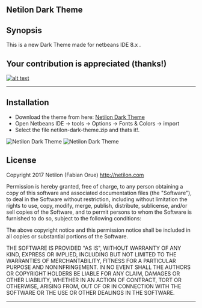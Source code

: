 ## Netilon Dark Theme

## Synopsis

This is a new Dark Theme made for netbeans IDE 8.x .

## Your contribution is appreciated (thanks!)
[![alt text](https://www.paypalobjects.com/en_US/i/btn/btn_donateCC_LG.gif "thanks for contribute!")](https://paypal.me/netilon)

-------------

## Installation

- Download the theme from here: [Netilon Dark Theme](https://github.com/netilon/netilon-dark-theme/blob/master/netilon-dark-theme.zip)
- Open Netbeans IDE -> tools -> Options -> Fonts & Colors -> import
- Select the file netilon-dark-theme.zip and thats it!.

![Netilon Dark Theme](https://github.com/netilon/netilon-dark-theme/blob/master/Selecci%C3%B3n_012.png "Netilon Dark Theme")
![Netilon Dark Theme](https://github.com/netilon/netilon-dark-theme/blob/master/Selecci%C3%B3n_013.png "Netilon Dark Theme")

## License

Copyright 2017 Netilon (Fabian Orue)
http://netilon.com

Permission is hereby granted, free of charge, to any person obtaining
a copy of this software and associated documentation files (the
"Software"), to deal in the Software without restriction, including
without limitation the rights to use, copy, modify, merge, publish,
distribute, sublicense, and/or sell copies of the Software, and to
permit persons to whom the Software is furnished to do so, subject to
the following conditions:

The above copyright notice and this permission notice shall be
included in all copies or substantial portions of the Software.

THE SOFTWARE IS PROVIDED "AS IS", WITHOUT WARRANTY OF ANY KIND,
EXPRESS OR IMPLIED, INCLUDING BUT NOT LIMITED TO THE WARRANTIES OF
MERCHANTABILITY, FITNESS FOR A PARTICULAR PURPOSE AND
NONINFRINGEMENT. IN NO EVENT SHALL THE AUTHORS OR COPYRIGHT HOLDERS BE
LIABLE FOR ANY CLAIM, DAMAGES OR OTHER LIABILITY, WHETHER IN AN ACTION
OF CONTRACT, TORT OR OTHERWISE, ARISING FROM, OUT OF OR IN CONNECTION
WITH THE SOFTWARE OR THE USE OR OTHER DEALINGS IN THE SOFTWARE.


***


